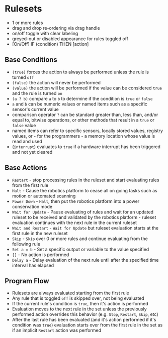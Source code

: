 
Rulesets
========
- 1 or more rules
- drag and drop re-ordering via drag handle
- on/off toggle with clear labeling
- greyed-out or disabled appearance for rules toggled off
- [On/Off] IF (condition) THEN [action]


Base Conditions
---------------
- `(true)` forces the action to always be performed unless the rule is turned `off`
- `(false)` the action will never be performed
- `(value)` the action will be performed if the value can be considered `true` and the rule is turned `on`
- `(a ? b)` compare `a` to `b` to determine if the condition is `true` or `false`
- `a` and `b` can be numeric values or named items such as a specific sensor's current value
- comparison operator `?` can be standard greater than, less than, and/or equal to, bitwise operations, or other methods that result in a `true` or `false` value
- named items can refer to specific sensors, locally stored values, registry values, or - for the programmers - a memory location whose value is read and used
- (`interrupt`) evaluates to `true` if a hardware interrupt has been triggered and not yet cleared


Base Actions
------------
- `Restart` - stop processing rules in the ruleset and start evaluating rules from the first rule
- `Halt` - Cause the robotics platform to cease all on going tasks such as motion or automated scanning
- `Power Down` - `Halt`, then put the robotics platform into a power conservation mode
- `Wait for Update` - Pause evaluating of rules and wait for an updated ruleset to be received and validated by the robotics platform - ruleset evaluation continues with the next rule in the current ruleset
- `Wait and Restart` - `Wait for Update` but ruleset evaluation starts at the first rule in the new ruleset
- `Skip` - `Skip` over 0 or more rules and continue evaluating from the following rule
- `Set a = b` - Set a specific output or variable to the value specified
- `[]` - No action is performed
- `Delay a` - Delay evaluation of the next rule until after the specified time interval has elapsed


Program Flow
------------
- Rulesets are always evaluated starting from the first rule
- Any rule that is toggled `off` is skipped over, not being evaluated
- If the current rule's condition is `true`, then it's action is performed
- Evaluation moves to the next rule in the set unless the previously performed action overrides this behavior (e.g. `Stop`, `Restart`, `Skip`, etc)
- After the last rule has been evaluated (and it's action performed if it's condition was `true`) evaluation starts over from the first rule in the set as if an implicit `Restart` action was performed

